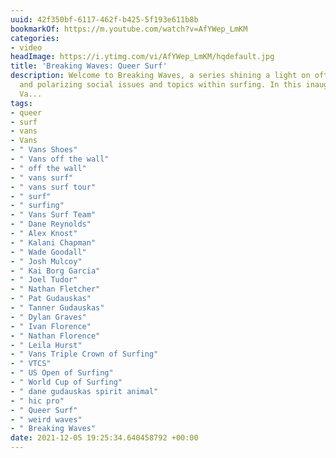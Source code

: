 ```yaml
---
uuid: 42f350bf-6117-462f-b425-5f193e611b8b
bookmarkOf: https://m.youtube.com/watch?v=AfYWep_LmKM
categories:
- video
headImage: https://i.ytimg.com/vi/AfYWep_LmKM/hqdefault.jpg
title: 'Breaking Waves: Queer Surf'
description: Welcome to Breaking Waves, a series shining a light on often overlooked
  and polarizing social issues and topics within surfing. In this inaugural episode,
  Va...
tags:
- queer
- surf
- vans
- Vans
- " Vans Shoes"
- " Vans off the wall"
- " off the wall"
- " vans surf"
- " vans surf tour"
- " surf"
- " surfing"
- " Vans Surf Team"
- " Dane Reynolds"
- " Alex Knost"
- " Kalani Chapman"
- " Wade Goodall"
- " Josh Mulcoy"
- " Kai Borg Garcia"
- " Joel Tudor"
- " Nathan Fletcher"
- " Pat Gudauskas"
- " Tanner Gudauskas"
- " Dylan Graves"
- " Ivan Florence"
- " Nathan Florence"
- " Leila Hurst"
- " Vans Triple Crown of Surfing"
- " VTCS"
- " US Open of Surfing"
- " World Cup of Surfing"
- " dane gudauskas spirit animal"
- " hic pro"
- " Queer Surf"
- " weird waves"
- " Breaking Waves"
date: 2021-12-05 19:25:34.640458792 +00:00
---
```


